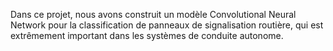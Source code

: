 Dans ce projet, nous avons construit un modèle Convolutional Neural Network pour la 
classification de panneaux de signalisation routière, qui est extrêmement important dans les systèmes de conduite autonome. 
